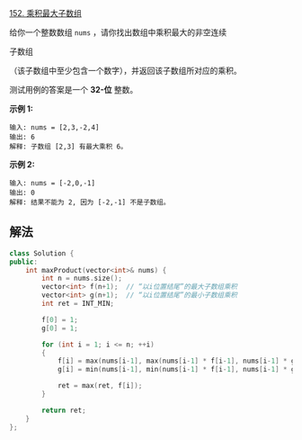 [152. 乘积最大子数组](https://leetcode.cn/problems/maximum-product-subarray/)

给你一个整数数组 `nums` ，请你找出数组中乘积最大的非空连续 

子数组

（该子数组中至少包含一个数字），并返回该子数组所对应的乘积。



测试用例的答案是一个 **32-位** 整数。

 

**示例 1:**

```
输入: nums = [2,3,-2,4]
输出: 6
解释: 子数组 [2,3] 有最大乘积 6。
```

**示例 2:**

```
输入: nums = [-2,0,-1]
输出: 0
解释: 结果不能为 2, 因为 [-2,-1] 不是子数组。
```



## 解法

```cc
class Solution {
public:
    int maxProduct(vector<int>& nums) {
        int n = nums.size();
        vector<int> f(n+1);  // “以i位置结尾”的最大子数组乘积
        vector<int> g(n+1);  // “以i位置结尾”的最小子数组乘积
        int ret = INT_MIN;

        f[0] = 1;
        g[0] = 1;

        for (int i = 1; i <= n; ++i)
        {
            f[i] = max(nums[i-1], max(nums[i-1] * f[i-1], nums[i-1] * g[i-1]));
            g[i] = min(nums[i-1], min(nums[i-1] * f[i-1], nums[i-1] * g[i-1]));

            ret = max(ret, f[i]);
        }

        return ret;
    }
};
```

